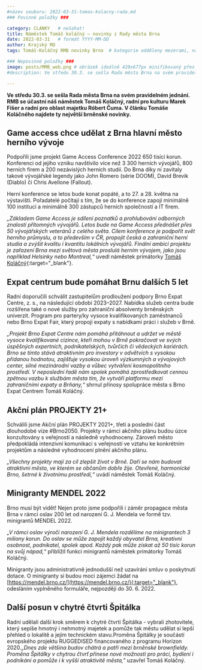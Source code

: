 ```yaml
---
#název souboru: 2022-03-31-tomas-kolacny-rada.md
### Povinné položky ###

category: CLANKY   # nešahat!
title: Náměstek Tomáš koláčný – novinky z Rady města Brna 
date: 2022-03-31   # formát YYYY-MM-DD
author: Krajský MO
tags: Tomáš-Koláčný RMB novinky Brno  # kategorie odděleny mezerami, např. volby zemědělství životní-prostředí piráti (viz https://jihomoravsky.pirati.cz/tags/)

### Nepovinné položky ###
image: posts/MMB_web.png # obrázek ideálně 420x677px minifikovaný přes https://tinypng.com/
#description: Ve středu 30.3. se sešla Rada města Brna na svém pravidelném jednání. RMB se účastní náš náměstek Tomáš Koláčný, radní pro kulturu Marek Fišer a radní pro oblast majetku Róbert Čuma. V článku Tomáše Koláčného najdete ty největší brněnské novinky. 

---
```


**Ve středu 30.3. se sešla Rada města Brna na svém pravidelném jednání. RMB se účastní náš náměstek Tomáš Koláčný, radní pro kulturu Marek Fišer a radní pro oblast majetku Róbert Čuma. V článku Tomáše Koláčného najdete ty největší brněnské novinky.**

## Game access chce udělat z Brna hlavní město herního vývoje

Podpořili jsme projekt Game Access Conference 2022 650 tisíci korun. Konferenci od jejího vzniku navštívilo více než 3 300 herních vývojářů, 800 herních firem a 200 nezávislých herních studií. Do Brna díky ní zavítaly takové vývojářské legendy jako John Romero (série DOOM), David Brevik (Diablo) či Chris Avellone (Fallout).
 
Herní konference se letos bude konat popáté, a to 27. a 28. května na výstavišti. Pořadatelé počítají s tím, že se do konference zapojí minimálně 100 institucí a minimálně 300 zástupců herních společností a IT firem. 

*„Základem Game Access je sdílení poznatků a prohlubování odborných znalostí přítomných vývojářů. Letos bude na Game Access přednášet přes 50 vývojářských veteránů z celého světa. Cílem konference je podpořit svět herního průmyslu, a to především v ČR, propojit česká a zahraniční herní studia a zvýšit kvalitu i kvantitu lokálních vývojářů. Finální ambicí projektu je zařazení Brna mezi světová města proslulá herním vývojem, jako jsou například Helsinky nebo Montreal,“* uvedl náměstek primátorky [Tomáš Koláčný](https://jihomoravsky.pirati.cz/lide/tomas-kolacny/){:target="_blank"}.

## Expat centrum bude pomáhat Brnu dalších 5 let

Radní doporučili schválit zastupitelům prodloužení podpory Brno Expat Centre, z. s., na následující období 2023–2027. Nabídka služeb centra bude rozšířena také o nové služby pro zahraniční absolventy brněnských univerzit. Program pro partery/ky vysoce kvalifikovaných zaměstnanců nebo Brno Expat Fair, který propojí expaty s nabídkami práci i služeb v Brně. 

*„Projekt Brno Expat Centre nám pomáhá přitáhnout a udržet ve městě vysoce kvalifikované cizince, kteří mohou v Brně pokračovat ve svých úspěšných expertních, podnikatelských, tvůrčích či vědeckých kariérách. Brno se tímto stává atraktivním pro investory v odvětvích s vysokou přidanou hodnotou, zajišťuje vysokou úroveň výzkumných a vývojových center, silné mezinárodní vazby a vůbec vytváření kosmopolitního prostředí. V neposlední řadě nám spolek pomáhá zprostředkovat cennou zpětnou vazbu k službám města tím, že vytváří platformu mezi zahraničními expaty a Brňany,“* shrnul přínosy spolupráce města s Brno Expat Centrem Tomáš Koláčný. 

## Akční plán PROJEKTY 21+ 

Schválili jsme Akční plán PROJEKTY 2021+, třetí a poslední část dlouhodobé vize #Brno2050. Projekty v rámci akčního plánu budou úzce konzultovány s veřejností a následně vyhodnoceny. Zároveň město předpokládá intenzivní komunikaci s veřejností ve vztahu ke konkrétním projektům a následné vyhodnocení plnění akčního plánu.

*„Všechny projekty mají za cíl zlepšit život v Brně. Daří se nám budovat atraktivní město, ve kterém se občanům dobře žije. Otevřené, harmonické Brno, šetrné k životnímu prostředí,“* uvádí náměstek Tomáš Koláčný.

## Minigranty MENDEL 2022

Brno musí být vidět! Nejen proto jsme podpořili i záměr propagace města Brna v rámci oslav 200 let od narození G. J. Mendela ve formě tzv. minigrantů MENDEL 2022.

*„V rámci oslav výročí narození G. J. Mendela rozdělíme na minigrantech 3 miliony korun. Do oslav se může zapojit každý obyvatel Brna, kreativní osobnost, podnikatel, spolek apod. Každý pak může získat až 50 tisíc korun na svůj nápad,“* přiblížil funkci minigrantů náměstek primátorky Tomáš Koláčný. 

Minigranty jsou administrativně jednodušší než uzavírání smluv o poskytnutí dotace. O minigranty si budou moci zájemci žádat na [https://mendel.brno.cz/](https://mendel.brno.cz/){:target="_blank"}, odesláním vyplněného formuláře, nejpozději do 30. 6. 2022.

## Další posun v chytré čtvrti Špitálka

Radní udělali další krok směrem k chytré čtvrti Špitálka - vybrali zhotovitele, který sepíše hmotný i nehmotný majetek a pomůže tak městu udělat si lepší přehled o lokalitě a jejím technickém stavu.Proměna Špitálky je součástí evropského projektu RUGGEDISED financovaného z programu Horizon 2020.*„Dnes zde většina budov chátrá a patří mezi brněnské brownfieldy. Proměna Špitálky v chytrou čtvrť přinese nové možnosti pro práci, bydlení i podnikání a pomůže i k vyšší atraktivitě města,”* uzavřel Tomáš Koláčný. 
